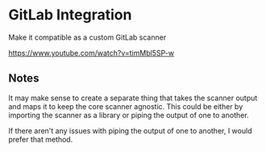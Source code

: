 # GitLab Integration

Make it compatible as a custom GitLab scanner

https://www.youtube.com/watch?v=timMbl5SP-w

## Notes

It may make sense to create a separate thing that takes the scanner output and
maps it to keep the core scanner agnostic. This could be either by importing
the scanner as a library or piping the output of one to another.

If there aren't any issues with piping the output of one to another, I would
prefer that method.
